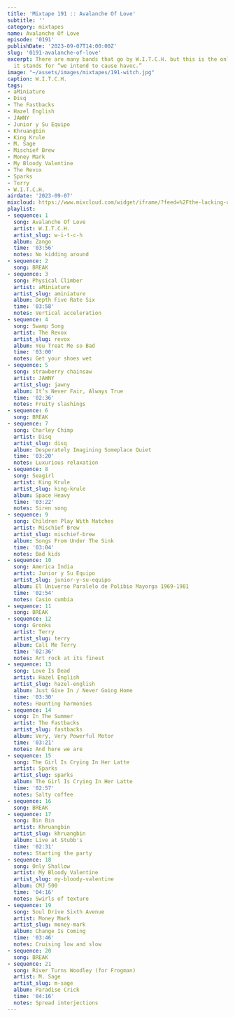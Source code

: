 ```yaml
---
title: 'Mixtape 191 :: Avalanche Of Love'
subtitle: ''
category: mixtapes
name: Avalanche Of Love
episode: '0191'
publishDate: '2023-09-07T14:00:00Z'
slug: '0191-avalanche-of-love'
excerpt: There are many bands that go by W.I.T.C.H. but this is the only one where
  it stands for “we intend to cause havoc.”
image: "~/assets/images/mixtapes/191-witch.jpg"
caption: W.I.T.C.H.
tags:
- aMiniature
- Disq
- The Fastbacks
- Hazel English
- JAWNY
- Junior y Su Equipo
- Khruangbin
- King Krule
- M. Sage
- Mischief Brew
- Money Mark
- My Bloody Valentine
- The Revox
- Sparks
- Terry
- W.I.T.C.H.
airdate: '2023-09-07'
mixcloud: https://www.mixcloud.com/widget/iframe/?feed=%2Fthe-lacking-org%2F6nqt2a-191-avalanche-of-love%2F&hide_artwork=1&hide_cover=1&light=1
playlist:
- sequence: 1
  song: Avalanche Of Love
  artist: W.I.T.C.H.
  artist_slug: w-i-t-c-h
  album: Zango
  time: '03:56'
  notes: No kidding around
- sequence: 2
  song: BREAK
- sequence: 3
  song: Physical Climber
  artist: aMiniature
  artist_slug: aminiature
  album: Depth Five Rate Six
  time: '03:58'
  notes: Vertical acceleration
- sequence: 4
  song: Swamp Song
  artist: The Revox
  artist_slug: revox
  album: You Treat Me so Bad
  time: '03:00'
  notes: Get your shoes wet
- sequence: 5
  song: strawberry chainsaw
  artist: JAWNY
  artist_slug: jawny
  album: It’s Never Fair, Always True
  time: '02:36'
  notes: Fruity slashings
- sequence: 6
  song: BREAK
- sequence: 7
  song: Charley Chimp
  artist: Disq
  artist_slug: disq
  album: Desperately Imagining Someplace Quiet
  time: '03:20'
  notes: Luxurious relaxation
- sequence: 8
  song: Seagirl
  artist: King Krule
  artist_slug: king-krule
  album: Space Heavy
  time: '03:22'
  notes: Siren song
- sequence: 9
  song: Children Play With Matches
  artist: Mischief Brew
  artist_slug: mischief-brew
  album: Songs From Under The Sink
  time: '03:04'
  notes: Bad kids
- sequence: 10
  song: America Índia
  artist: Junior y Su Equipo
  artist_slug: junior-y-su-equipo
  album: El Universo Paralelo de Polibio Mayorga 1969​-​1981
  time: '02:54'
  notes: Casio cumbia
- sequence: 11
  song: BREAK
- sequence: 12
  song: Gronks
  artist: Terry
  artist_slug: terry
  album: Call Me Terry
  time: '02:36'
  notes: Art rock at its finest
- sequence: 13
  song: Love Is Dead
  artist: Hazel English
  artist_slug: hazel-english
  album: Just Give In / Never Going Home
  time: '03:30'
  notes: Haunting harmonies
- sequence: 14
  song: In The Summer
  artist: The Fastbacks
  artist_slug: fastbacks
  album: Very, Very Powerful Motor
  time: '03:21'
  notes: And here we are
- sequence: 15
  song: The Girl Is Crying In Her Latte
  artist: Sparks
  artist_slug: sparks
  album: The Girl Is Crying In Her Latte
  time: '02:57'
  notes: Salty coffee
- sequence: 16
  song: BREAK
- sequence: 17
  song: Bin Bin
  artist: Khruangbin
  artist_slug: khruangbin
  album: Live at Stubb's
  time: '02:31'
  notes: Starting the party
- sequence: 18
  song: Only Shallow
  artist: My Bloody Valentine
  artist_slug: my-bloody-valentine
  album: CMJ 500
  time: '04:16'
  notes: Swirls of texture
- sequence: 19
  song: Soul Drive Sixth Avenue
  artist: Money Mark
  artist_slug: money-mark
  album: Change Is Coming
  time: '03:46'
  notes: Cruising low and slow
- sequence: 20
  song: BREAK
- sequence: 21
  song: River Turns Woodley (for Frogman)
  artist: M. Sage
  artist_slug: m-sage
  album: Paradise Crick
  time: '04:16'
  notes: Spread interjections
---
```



